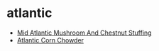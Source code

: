 # atlantic

 * [Mid Atlantic Mushroom And Chestnut Stuffing](index/m/mid-atlantic-mushroom-and-chestnut-stuffing-810.json)
 * [Atlantic Corn Chowder](index/a/atlantic-corn-chowder.json)
